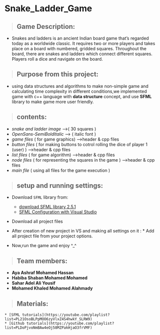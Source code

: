 # Snake_Ladder_Game
> ## Game Description:
   * Snakes and ladders is an ancient Indian board game that’s regarded today as a worldwide classic. It requires two or more players and      takes place on a board with numbered, gridded squares. Throughout the board, there are snakes and ladders which connect different        squares. Players roll a dice and navigate on the board.
   
> ## Purpose from this project:
   * using data structures and algorithms to make non-simple game and calculating time complexity in different conditions,we implemented      game with c++ language with **data structure** concept, and use **SFML** library to make game more user friendly. 
   
> ## contents:
   * _snake and ladder image_ -->( 30 squares )
   * _OpenSans-SemiBoldItalic_ --> ( italic font ) 
   * _game files_   ( for game graphics)  -->header & cpp files
   * _button files_ ( for making buttons to cotrol rolling the dice of player 1 (user) )  -->header & cpp files
   * _list files_   ( for game algorithm)  -->header & cpp files
   * _node files_   ( for representing the squares in the game )  -->header & cpp files
   * _main file_    ( using all files for the game execution )
   
> ## setup and running settings:
   * Download `SFML` library from:
        * [download SFML library 2.5.1](https://www.sfml-dev.org/download/sfml/2.5.1/)
        * [SFML Configuration with Visual Studio](https://www.sfml-dev.org/tutorials/2.5/start-vc.php)
       
  * Download all project files 
  * After creation of new project in VS and making all settings on it :
            * Add all project file from your project options.
  * Now,run the game and enjoy ^_^
> ## Team members:
   - **Aya Ashraf Mohamed Hassan** 
   - **Habiba Shaban Mohamed Mohamed**
   - **Sahar Adel Ali Yousif**
   - **Mohamed Khaled Mohamed Alahmady**
> ## Materials:
    * [SFML tutorials](https://youtube.com/playlist?list=PL21OsoBLPpMOO6zyVlxZ4S4hwkY_SLRW9)
    * [Github tutorials](https://youtube.com/playlist?list=PLDoPjvoNmBAw4eOj58MZPakHjaO3frVMF)

   
        

   
   
